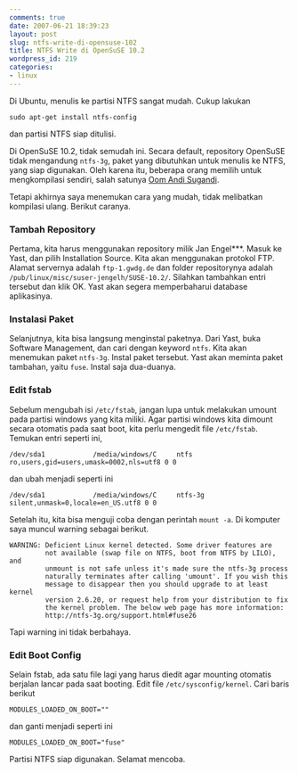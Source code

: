 ```yaml
---
comments: true
date: 2007-06-21 18:39:23
layout: post
slug: ntfs-write-di-opensuse-102
title: NTFS Write di OpenSuSE 10.2
wordpress_id: 219
categories:
- linux
---
```


Di Ubuntu, menulis ke partisi NTFS sangat mudah. Cukup lakukan


    
    sudo apt-get install ntfs-config



dan partisi NTFS siap ditulisi. 

Di OpenSuSE 10.2, tidak semudah ini. Secara default, repository OpenSuSE tidak mengandung `ntfs-3g`, paket yang dibutuhkan untuk menulis ke NTFS, yang siap digunakan. Oleh karena itu, beberapa orang memilih untuk mengkompilasi sendiri, salah satunya [Oom Andi Sugandi](http://sugandi.blogspot.com/2007/01/how-to-write-to-ntfs-partition-on-linux.html). 

Tetapi akhirnya saya menemukan cara yang mudah, tidak melibatkan kompilasi ulang. Berikut caranya. 




### Tambah Repository


Pertama, kita harus menggunakan repository milik Jan Engel***. Masuk ke Yast, dan pilih Installation Source. Kita akan menggunakan protokol FTP. Alamat servernya adalah `ftp-1.gwdg.de` dan folder repositorynya adalah `/pub/linux/misc/suser-jengelh/SUSE-10.2/`. Silahkan tambahkan entri tersebut dan klik OK. Yast akan segera memperbaharui database aplikasinya. 





### Instalasi Paket


Selanjutnya, kita bisa langsung menginstal paketnya. Dari Yast, buka Software Management, dan cari dengan keyword `ntfs`. Kita akan menemukan paket `ntfs-3g`. Instal paket tersebut.
Yast akan meminta paket tambahan, yaitu `fuse`. Instal saja dua-duanya. 





### Edit fstab


Sebelum mengubah isi `/etc/fstab`, jangan lupa untuk melakukan umount pada partisi windows yang kita miliki. 
Agar partisi windows kita dimount secara otomatis pada saat boot, kita perlu mengedit file `/etc/fstab`. Temukan entri seperti ini, 


    
    
    /dev/sda1            /media/windows/C     ntfs    ro,users,gid=users,umask=0002,nls=utf8 0 0
    



dan ubah menjadi seperti ini

    
    
    /dev/sda1            /media/windows/C     ntfs-3g    silent,unmask=0,locale=en_US.utf8 0 0
    



Setelah itu, kita bisa menguji coba dengan perintah `mount -a`. Di komputer saya muncul warning sebagai berikut. 

    
    
    WARNING: Deficient Linux kernel detected. Some driver features are
             not available (swap file on NTFS, boot from NTFS by LILO), and
             unmount is not safe unless it's made sure the ntfs-3g process
             naturally terminates after calling 'umount'. If you wish this
             message to disappear then you should upgrade to at least kernel
             version 2.6.20, or request help from your distribution to fix
             the kernel problem. The below web page has more information:
             http://ntfs-3g.org/support.html#fuse26
    


Tapi warning ini tidak berbahaya. 





### Edit Boot Config


Selain fstab, ada satu file lagi yang harus diedit agar mounting otomatis berjalan lancar pada saat booting. Edit file `/etc/sysconfig/kernel`. Cari baris berikut

    
    
    MODULES_LOADED_ON_BOOT=""
    


dan ganti menjadi seperti ini

    
    
    MODULES_LOADED_ON_BOOT="fuse"
    



Partisi NTFS siap digunakan. Selamat mencoba.

